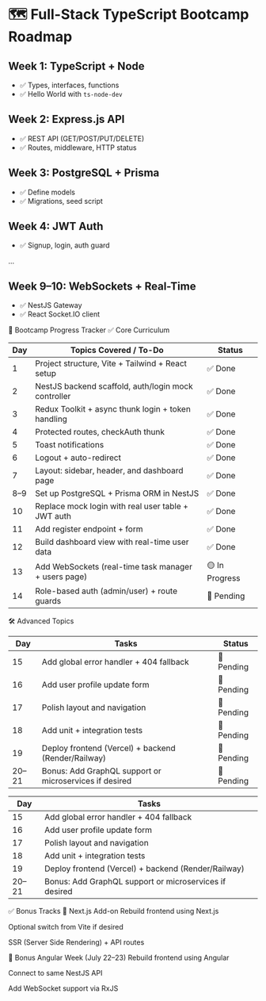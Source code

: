 # 🗺️ Full-Stack TypeScript Bootcamp Roadmap

## Week 1: TypeScript + Node
- ✅ Types, interfaces, functions
- ✅ Hello World with `ts-node-dev`

## Week 2: Express.js API
- ✅ REST API (GET/POST/PUT/DELETE)
- ✅ Routes, middleware, HTTP status

## Week 3: PostgreSQL + Prisma
- ✅ Define models
- ✅ Migrations, seed script

## Week 4: JWT Auth
- ✅ Signup, login, auth guard

...

## Week 9–10: WebSockets + Real-Time
- ✅ NestJS Gateway
- ✅ React Socket.IO client

📅 Bootcamp Progress Tracker
✅ Core Curriculum

| Day | Topics Covered / To-Do                               | Status         |
| --- | ---------------------------------------------------- | -------------- |
| 1   | Project structure, Vite + Tailwind + React setup     | ✅ Done         |
| 2   | NestJS backend scaffold, auth/login mock controller  | ✅ Done         |
| 3   | Redux Toolkit + async thunk login + token handling   | ✅ Done         |
| 4   | Protected routes, checkAuth thunk                    | ✅ Done         |
| 5   | Toast notifications                                  | ✅ Done         |
| 6   | Logout + auto-redirect                               | ✅ Done         |
| 7   | Layout: sidebar, header, and dashboard page          | ✅ Done         |
| 8–9 | Set up PostgreSQL + Prisma ORM in NestJS             | ✅ Done         |
| 10  | Replace mock login with real user table + JWT auth   | ✅ Done         |
| 11  | Add register endpoint + form                         | ✅ Done         |
| 12  | Build dashboard view with real-time user data        | ✅ Done         |
| 13  | Add WebSockets (real-time task manager + users page) | 🟡 In Progress |
| 14  | Role-based auth (admin/user) + route guards          | 🔲 Pending     |


🛠 Advanced Topics

| Day   | Tasks                                                  | Status     |
| ----- | ------------------------------------------------------ | ---------- |
| 15    | Add global error handler + 404 fallback                | 🔲 Pending |
| 16    | Add user profile update form                           | 🔲 Pending |
| 17    | Polish layout and navigation                           | 🔲 Pending |
| 18    | Add unit + integration tests                           | 🔲 Pending |
| 19    | Deploy frontend (Vercel) + backend (Render/Railway)    | 🔲 Pending |
| 20–21 | Bonus: Add GraphQL support or microservices if desired | 🔲 Pending |


| Day   | Tasks                                                  |
| ----- | ------------------------------------------------------ |
| 15    | Add global error handler + 404 fallback                |
| 16    | Add user profile update form                           |
| 17    | Polish layout and navigation                           |
| 18    | Add unit + integration tests                           |
| 19    | Deploy frontend (Vercel) + backend (Render/Railway)    |
| 20–21 | Bonus: Add GraphQL support or microservices if desired |


✅ Bonus Tracks
🔁 Next.js Add-on
Rebuild frontend using Next.js

Optional switch from Vite if desired

SSR (Server Side Rendering) + API routes

🔁 Bonus Angular Week (July 22–23)
Rebuild frontend using Angular

Connect to same NestJS API

Add WebSocket support via RxJS


